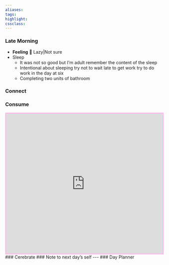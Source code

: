 ```yaml
---
aliases:  
tags:
highlight: 
cssclass:
---
```


### Late Morning

- **Feeling** 😤 Lazy|Not sure
- Sleep
	- It was not so good but I'm adult remember the content of the sleep
	- Intentional about sleeping try not to wait late to get work try to do work in the day at six
	- Completing two units of bathroom
### Connect 
### Consume
<iframe width='100%' height='450' src='https://www.youtube.com/embed/eWPMY16qoq0' frameborder='0' allow='accelerometer; autoplay; clipboard-write; encrypted-media; gyroscope; picture-in-picture' allowfullscreen style='border: 3px solid #ffbaeb;'></iframe>
### Cerebrate
### Note to next day’s self
--- 
### Day Planner

